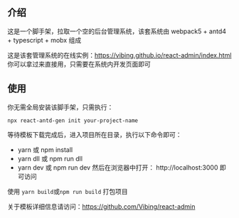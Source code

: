 ## 介绍
这是一个脚手架，拉取一个空的后台管理系统，该套系统由 webpack5 + antd4 + typescript + mobx 组成

这是该套管理系统的在线实例：https://vibing.github.io/react-admin/index.html
你可以拿过来直接用，只需要在系统内开发页面即可

## 使用

你无需全局安装该脚手架，只需执行：
```
npx react-antd-gen init your-project-name
```

等待模板下载完成后，进入项目所在目录，执行以下命令即可：
- yarn 或 npm install
- yarn dll 或 npm run dll
- yarn dev 或 npm run dev
然后在浏览器中打开： http://localhost:3000 即可访问

使用 `yarn build`或`npm run build` 打包项目

关于模板详细信息请访问：https://github.com/Vibing/react-admin